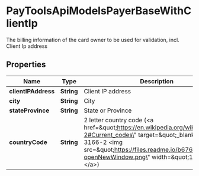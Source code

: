 

# PayToolsApiModelsPayerBaseWithClientIp

The billing information of the card owner to be used for validation, incl. Client Ip address

## Properties

| Name | Type | Description | Notes |
|------------ | ------------- | ------------- | -------------|
|**clientIPAddress** | **String** | Client IP address |  |
|**city** | **String** | City |  [optional] |
|**stateProvince** | **String** | State or Province |  [optional] |
|**countryCode** | **String** | 2 letter country code (&lt;a href&#x3D;\&quot;https://en.wikipedia.org/wiki/ISO_3166-2#Current_codes\&quot; target&#x3D;\&quot;_blank\&quot;&gt;ISO 3166-2 &lt;img src&#x3D;\&quot;https://files.readme.io/b676144-openNewWindow.png\&quot; width&#x3D;\&quot;10\&quot; /&gt;&lt;/a&gt;) |  |



